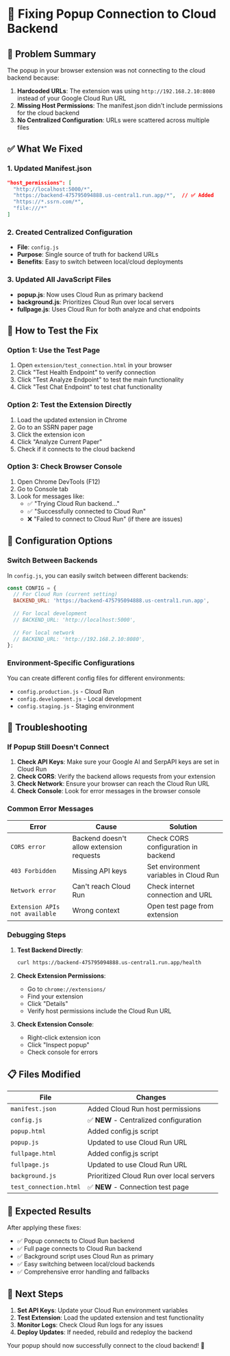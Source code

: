 # 🔧 Fixing Popup Connection to Cloud Backend

## 🎯 **Problem Summary**

The popup in your browser extension was not connecting to the cloud backend because:

1. **Hardcoded URLs**: The extension was using `http://192.168.2.10:8080` instead of your Google Cloud Run URL
2. **Missing Host Permissions**: The manifest.json didn't include permissions for the cloud backend
3. **No Centralized Configuration**: URLs were scattered across multiple files

## ✅ **What We Fixed**

### **1. Updated Manifest.json**
```json
"host_permissions": [
  "http://localhost:5000/*",
  "https://backend-475795094888.us-central1.run.app/*",  // ✅ Added
  "https://*.ssrn.com/*",
  "file:///*"
]
```

### **2. Created Centralized Configuration**
- **File**: `config.js`
- **Purpose**: Single source of truth for backend URLs
- **Benefits**: Easy to switch between local/cloud deployments

### **3. Updated All JavaScript Files**
- **popup.js**: Now uses Cloud Run as primary backend
- **background.js**: Prioritizes Cloud Run over local servers
- **fullpage.js**: Uses Cloud Run for both analyze and chat endpoints

## 🚀 **How to Test the Fix**

### **Option 1: Use the Test Page**
1. Open `extension/test_connection.html` in your browser
2. Click "Test Health Endpoint" to verify connection
3. Click "Test Analyze Endpoint" to test the main functionality
4. Click "Test Chat Endpoint" to test chat functionality

### **Option 2: Test the Extension Directly**
1. Load the updated extension in Chrome
2. Go to an SSRN paper page
3. Click the extension icon
4. Click "Analyze Current Paper"
5. Check if it connects to the cloud backend

### **Option 3: Check Browser Console**
1. Open Chrome DevTools (F12)
2. Go to Console tab
3. Look for messages like:
   - ✅ "Trying Cloud Run backend..."
   - ✅ "Successfully connected to Cloud Run"
   - ❌ "Failed to connect to Cloud Run" (if there are issues)

## 🔧 **Configuration Options**

### **Switch Between Backends**

In `config.js`, you can easily switch between different backends:

```javascript
const CONFIG = {
  // For Cloud Run (current setting)
  BACKEND_URL: 'https://backend-475795094888.us-central1.run.app',
  
  // For local development
  // BACKEND_URL: 'http://localhost:5000',
  
  // For local network
  // BACKEND_URL: 'http://192.168.2.10:8080',
};
```

### **Environment-Specific Configurations**

You can create different config files for different environments:

- `config.production.js` - Cloud Run
- `config.development.js` - Local development
- `config.staging.js` - Staging environment

## 🐛 **Troubleshooting**

### **If Popup Still Doesn't Connect**

1. **Check API Keys**: Make sure your Google AI and SerpAPI keys are set in Cloud Run
2. **Check CORS**: Verify the backend allows requests from your extension
3. **Check Network**: Ensure your browser can reach the Cloud Run URL
4. **Check Console**: Look for error messages in the browser console

### **Common Error Messages**

| Error | Cause | Solution |
|-------|-------|----------|
| `CORS error` | Backend doesn't allow extension requests | Check CORS configuration in backend |
| `403 Forbidden` | Missing API keys | Set environment variables in Cloud Run |
| `Network error` | Can't reach Cloud Run | Check internet connection and URL |
| `Extension APIs not available` | Wrong context | Open test page from extension |

### **Debugging Steps**

1. **Test Backend Directly**:
   ```bash
   curl https://backend-475795094888.us-central1.run.app/health
   ```

2. **Check Extension Permissions**:
   - Go to `chrome://extensions/`
   - Find your extension
   - Click "Details"
   - Verify host permissions include the Cloud Run URL

3. **Check Extension Console**:
   - Right-click extension icon
   - Click "Inspect popup"
   - Check console for errors

## 📋 **Files Modified**

| File | Changes |
|------|---------|
| `manifest.json` | Added Cloud Run host permissions |
| `config.js` | ✅ **NEW** - Centralized configuration |
| `popup.html` | Added config.js script |
| `popup.js` | Updated to use Cloud Run URL |
| `fullpage.html` | Added config.js script |
| `fullpage.js` | Updated to use Cloud Run URL |
| `background.js` | Prioritized Cloud Run over local servers |
| `test_connection.html` | ✅ **NEW** - Connection test page |

## 🎉 **Expected Results**

After applying these fixes:

- ✅ Popup connects to Cloud Run backend
- ✅ Full page connects to Cloud Run backend
- ✅ Background script uses Cloud Run as primary
- ✅ Easy switching between local/cloud backends
- ✅ Comprehensive error handling and fallbacks

## 🔄 **Next Steps**

1. **Set API Keys**: Update your Cloud Run environment variables
2. **Test Extension**: Load the updated extension and test functionality
3. **Monitor Logs**: Check Cloud Run logs for any issues
4. **Deploy Updates**: If needed, rebuild and redeploy the backend

Your popup should now successfully connect to the cloud backend! 🚀 